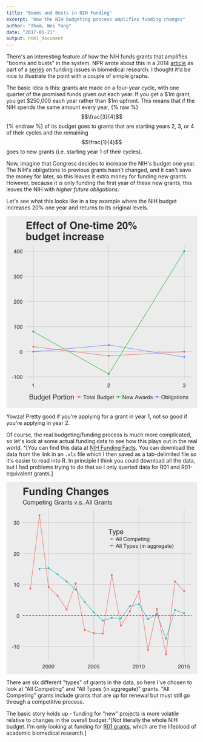 ```yaml
---
title: "Booms and Busts in NIH Funding"
excerpt: "How the NIH budgeting process amplifies funding changes"
author: "Tham, Wei Yang"
date: "2017-01-21"
output: html_document
---
```






There's an interesting feature of how the NIH funds grants that amplifies "booms and busts" in the system. NPR wrote about this in a 2014 [article](http://www.npr.org/sections/health-shots/2014/09/24/351142702/after-the-nih-funding-euphoria-comes-the-hangover) as part of a [series](http://www.npr.org/series/347129694/science-squeezed) on funding issues in biomedical research. I thought it'd be nice to illustrate the point with a couple of simple graphs. 

The basic idea is this: grants are made on a four-year cycle, with one quarter of the promised funds given out each year. If you get a \$1m grant, you get \$250,000 each year rather than \$1m upfront. This means that if the NIH spends the same amount every year, {% raw %} $$\frac{3}{4}$$ {% endraw %} of its budget goes to grants that are starting years 2, 3, or 4 of their cycles and the remaining $$\frac{1}{4}$$ goes to new grants (i.e. starting year 1 of their cycles). 

Now, imagine that Congress decides to increase the NIH's budget one year. The NIH's obligations to previous grants hasn't changed, and it can't save the money for later, so this leaves it extra money for funding new grants. However, because it is only funding the first year of these new grants, this leaves the NIH with *higher future obligations*.

Let's see what this looks like in a toy example where the NIH budget increases 20% one year and returns to its original levels.

<img src="/figs/2017-01-21-nih_booms_busts/unnamed-chunk-1-1.png" title="center" alt="center" style="display: block; margin: auto;" />

Yowza! Pretty good if you're applying for a grant in year 1, not so good if you're applying in year 2. 

Of course, the real budgeting/funding process is much more complicated, so let's look at some actual funding data to see how this plays out in the real world. ^[You can find this data at [NIH Funding Facts](https://report.nih.gov/fundingfacts/fundingfacts.aspx). You can download the data from the link in an `.xls` file which I then saved as a tab-delimited file so it's easier to read into R. In principle I think you could download all the data, but I had problems trying to do that so I only queried data for R01 and R01-equivalent grants.]  

<img src="/figs/2017-01-21-nih_booms_busts/unnamed-chunk-2-1.png" title="center" alt="center" style="display: block; margin: auto;" />

There are six different "types" of grants in the data, so here I've chosen to look at "All Competing" and "All Types (in aggregate)" grants. "All Competing" grants include grants that are up for renewal but must still go through a competitive process. 

The basic story holds up - funding for "new" projects is more volatile relative to changes in the overall budget.^[Not literally the whole NIH budget. I'm only looking at funding for [R01 grants](https://grants.nih.gov/grants/funding/r01.htm), which are the lifeblood of academic biomedical research.] 

